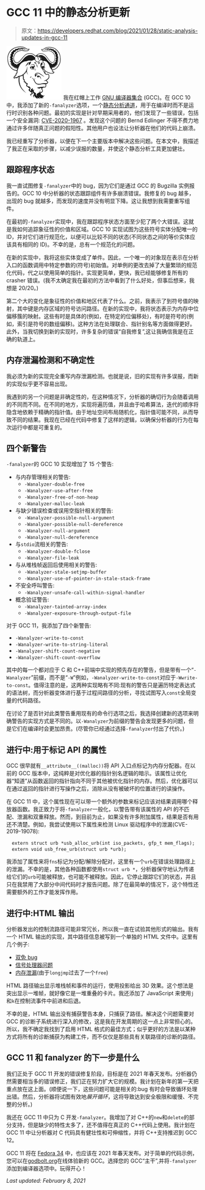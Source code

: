# GCC 11 中的静态分析更新

> 原文：<https://developers.redhat.com/blog/2021/01/28/static-analysis-updates-in-gcc-11>

[![The GNU logo.](img/b487100b7730792898d4d142c7200ce7.png)](https://developers.redhat.com/blog/wp-content/uploads/2014/09/gnu-logo.png) 
我在红帽上工作 [GNU 编译器集合](https://gcc.gnu.org/) (GCC)。在 GCC 10 中，我添加了新的`-fanalyzer`选项，一个[静态分析通道](https://developers.redhat.com/blog/2020/03/26/static-analysis-in-gcc-10/)，用于在编译时而不是运行时识别各种问题。最初的实现是针对早期采用者的，他们发现了一些错误，包括一个安全漏洞: [CVE-2020-1967](https://www.theregister.com/2020/04/23/gcc_openssl_vulnerability/) 。发现这个问题的 Bernd Edlinger 不得不费力地通过许多伴随真正问题的假阳性。其他用户也设法让分析器在他们的代码上崩溃。

我已经重写了分析器，以便在下一个主要版本中解决这些问题。在本文中，我描述了我正在采取的步骤，以减少误报的数量，并使这个静态分析工具更加健壮。

## 跟踪程序状态

我一直试图修复`-fanalyzer`中的 bug，因为它们是通过 GCC 的 Bugzilla 实例报告的。GCC 10 中分析器的状态跟踪组件有许多崩溃错误。我修复的 bug 越多，出现的 bug 就越多，而发现的速度并没有明显下降。这让我想到我需要重写组件。

在最初的`-fanalyzer`实现中，我在跟踪程序状态方面至少犯了两个大错误。这就是我如何追踪象征性的价值和区域。GCC 10 实现试图为这些符号实体分配唯一的 ID，并对它们进行规范化，以便可以比较不同的状态(不同状态之间的等价实体应该具有相同的 ID)。不幸的是，总有一个规范化的问题。

在新的实现中，我将这些实体变成了单件。因此，一个唯一的对象现在表示在分析入口的函数调用中特定参数的(符号)初始值。对单例的更改去掉了大量繁琐的规范化代码，代之以使用简单的指针。实现更简单，更快，我已经能够修复所有的 crasher 错误。(我不太确定我在最初的方法中看到了什么好处，但事后想来，我想是 20/20。)

第二个大的变化是象征性的价值和地区代表了什么。之前，我表示了到符号值的映射，其中键是内存区域的符号访问路径。在新的实现中，我将状态表示为内存中位偏移簇的映射。这些有时是具体的(例如，在特定的位偏移处)，有时是符号的(例如，索引是符号的数组偏移)。这种方法在处理联合、指针别名等方面做得更好。此外，当我切换到新的实现时，许多复杂的错误“自我修复”,这让我确信我是在正确的轨道上。

## 内存泄漏检测和不确定性

我必须为新的实现完全重写内存泄漏检测。也就是说，旧的实现有许多误报，而新的实现似乎更不容易出现。

我遇到的另一个问题是非确定性的，在这种情况下，分析器的确切行为会随着调用的不同而不同。在不同的地方，实现将遍历值，并且由于哈希算法，迭代的顺序将隐含地依赖于精确的指针值。由于地址空间布局随机化，指针值可能不同，从而导致不同的结果。我现在已经在代码中修复了这样的逻辑，以确保分析器的行为在每次运行中都是可重复的。

## 四个新警告

`-fanalyzer`的 GCC 10 实现增加了 15 个警告:

*   与内存管理相关的警告:
    *   `-Wanalyzer-double-free`
    *   `-Wanalyzer-use-after-free`
    *   `-Wanalyzer-free-of-non-heap`
    *   `-Wanalyzer-malloc-leak`
*   与缺少错误检查或误用空指针相关的警告:
    *   `-Wanalyzer-possible-null-argument`
    *   `-Wanalyzer-possible-null-dereference`
    *   `-Wanalyzer-null-argument`
    *   `-Wanalyzer-null-dereference`
*   与`stdio`流相关的警告:
    *   `-Wanalyzer-double-fclose`
    *   `-Wanalyzer-file-leak`
*   与从堆栈帧返回后使用相关的警告:
    *   `-Wanalyzer-stale-setjmp-buffer`
    *   `-Wanalyzer-use-of-pointer-in-stale-stack-frame`
*   不安全呼叫警告:
    *   `-Wanalyzer-unsafe-call-within-signal-handler`
*   概念验证警告:
    *   `-Wanalyzer-tainted-array-index`
    *   `-Wanalyzer-exposure-through-output-file`

对于 GCC 11，我添加了四个新警告:

*   `-Wanalyzer-write-to-const`
*   `-Wanalyzer-write-to-string-literal`
*   `-Wanalyzer-shift-count-negative`
*   `-Wanalyzer-shift-count-overflow`

其中的每一个都对应于 C 和 C++前端中实现的预先存在的警告，但是带有一个“`-Wanalyzer`”前缀，而不是“`-W`”例如，`-Wanalyzer-write-to-const`对应于`-Wwrite-to-const`。值得注意的是，这两种实现略有不同:现有的警告只是遍历特定表达式的语法树，而分析器变体进行基于过程间路径的分析，寻找试图写入`const`全局变量的代码路径。

在讨论了是否针对此类警告重用现有的命令行选项之后，我选择创建新的选项来明确警告的实现方式是不同的。以`-Wanalyzer`为前缀的警告会发现更多的问题，但是它们在编译时会更加昂贵。(尽管你已经通过选择`-fanalyzer`付出了代价。)

## 进行中:用于标记 API 的属性

GCC 很早就有`__attribute__((malloc))`将 API 入口点标记为内存分配器。在以前的 GCC 版本中，这纯粹是对优化器的指针别名逻辑的暗示。该属性让优化器“知道”从函数返回的指针指向不同于其他被优化指针的内存。然后，优化器可以在通过返回的指针进行写操作之后，消除从没有被破坏的位置进行的读操作。

在 GCC 11 中，这个属性现在可以带一个额外的参数来标记应该对结果调用哪个释放器函数。我正致力于将`-fanalyzer`一般化，以警告带有该属性的 API 的不匹配、泄漏和双重释放。然而，到目前为止，如果没有许多附加属性，结果是否有用还不清楚。例如，我尝试使用以下属性来检测 Linux 驱动程序中的泄漏(CVE-2019-19078):

```
  extern struct urb *usb_alloc_urb(int iso_packets, gfp_t mem_flags);
  extern void usb_free_urb(struct urb *urb);

```

我添加了属性来将`fns`标记为分配/解除分配对，这里有一个`urb`在错误处理路径上的泄漏。不幸的是，其他各种函数都使用`struct urb *`，分析器保守地认为传递给它们的`urb`可能被释放，也可能不被释放。因此，它停止跟踪它们的状态，并且只在我禁用了大部分中间代码时才报告问题。除了在最简单的情况下，这个特性还需要额外的工作才能发挥作用。

## 进行中:HTML 输出

分析器发出的控制流路径可能非常冗长，所以我一直在试验其他形式的输出。我有一个 HTML 输出的实现，其中路径信息被写到一个单独的 HTML 文件中。这里有几个例子:

*   [双免 bug](https://dmalcolm.fedorapeople.org/gcc/2020-11-05/html-examples/test.c.path-1.html)
*   [信号处理器问题](https://dmalcolm.fedorapeople.org/gcc/2020-11-05/html-examples/signal-1.c.path-1.html)
*   [内存泄漏](https://dmalcolm.fedorapeople.org/gcc/2020-11-05/html-examples/setjmp-7.c.path-1.html)(由于`longjmp`过去了一个`free`)

HTML 路径输出显示堆栈帧和事件的运行，使用投影给出 3D 效果。这个想法是突出显示一堆帧，就好像它是一堆重叠的卡片。我还添加了 JavaScript 来使用`j`和`k`在控制流事件中前进和后退。

不幸的是，HTML 输出没有捕获警告本身，只捕获了路径。解决这个问题需要对 GCC 的诊断子系统进行深入的修改，这是我在开发周期的这一点上非常担心的。所以，我不确定我找到了启用 HTML 格式的最佳方式；似乎更好的方法是以某种方式将所有的诊断捕获为构建工件，而不仅仅是那些具有关联路径的诊断的路径。

## GCC 11 和 fanalyzer 的下一步是什么

我们正处于 GCC 11 开发的错误修复阶段，目标是在 2021 年春天发布。分析器仍然需要相当多的错误修正，我们正在努力扩大它的规模。我计划在新年的第一天把重点放在这上面。(顺便说一下，这些问题可能是相关的:bug 有时会导致循环处理出错。然后，分析器将试图有效地*展开循环*，这将导致达到安全极限和缓慢、不完整的分析。)

我还在 GCC 11 中只为 C 开发`-fanalyzer`。我增加了对 C++的`new`和`delete`的部分支持，但是缺少的特性太多了，还不值得在真正的 C++代码上使用。我计划在 GCC 11 中让分析器对 C 代码具有健壮性和可伸缩性，并将 C++支持推迟到 GCC 12。

GCC 11 将在 [Fedora 34](https://fedoraproject.org/wiki/Changes/GNUToolchain) 中，也应该在 2021 年春天发布。对于简单的代码示例，您可以在[godbolt.org](https://godbolt.org/)在线体验新的 GCC。选择您的 GCC“主干”,并将`-fanalyzer`添加到编译器选项中。玩得开心！

*Last updated: February 8, 2021*
